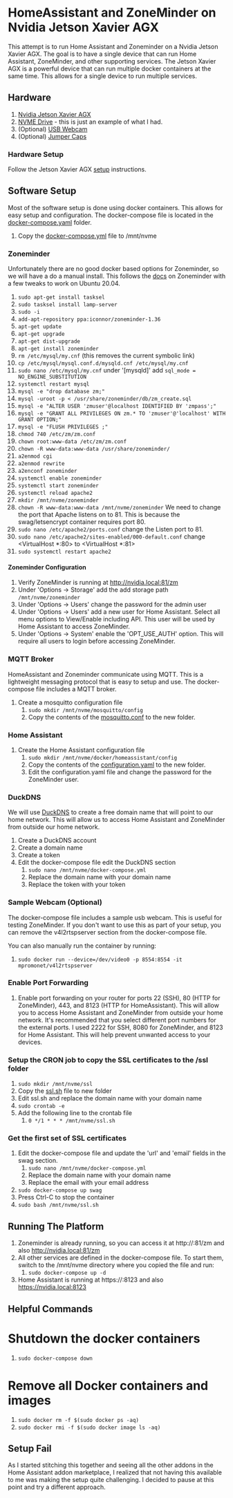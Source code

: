 # HomeAssistant and ZoneMinder on Nvidia Jetson Xavier AGX

This attempt is to run Home Assistant and Zoneminder on a Nvidia Jetson Xavier AGX.  The goal is to have a single device that can run Home Assistant, ZoneMinder, and other supporting services.  The Jetson Xavier AGX is a powerful device that can run multiple docker containers at the same time.  This allows for a single device to run multiple services.

## Hardware
1. [Nvidia Jetson Xavier AGX](https://developer.nvidia.com/embedded/jetson-agx-xavier-developer-kit)
1. [NVME Drive](https://www.amazon.com/gp/product/B08GL575DB/ref=ppx_yo_dt_b_search_asin_title?ie=UTF8&th=1) - this is just an example of what I had.
1. (Optional) [USB Webcam](https://www.amazon.com/WEDOKING-Microphone-Streaming-Computer-Portable/dp/B08HZ5GNF9) 
1. (Optional) [Jumper Caps](https://www.amazon.com/dp/B077957RN7?psc=1&ref=ppx_yo2ov_dt_b_product_details)

### Hardware Setup

Follow the Jetson Xavier AGX [setup](/Nvidia%20Jetson%20Xavier%20AGX/Nvidia%20Jetson%20Xavier%20AGX.md) instructions.

## Software Setup

Most of the software setup is done using docker containers.  This allows for easy setup and configuration.  The docker-compose file is located in the [docker-compose.yaml](/docker-compose.yml) folder.

1. Copy the [docker-compose.yml](/docker-compose.yml) file to /mnt/nvme

### Zoneminder

Unfortunately there are no good docker based options for Zoneminder, so we will have a do a manual install.  This follows the [docs](https://zoneminder.readthedocs.io/en/stable/installationguide/ubuntu.html#easy-way-ubuntu-18-04-bionic) on Zoneminder with a few tweaks to work on Ubuntu 20.04.

1. `sudo apt-get install tasksel`
1. `sudo tasksel install lamp-server`
1. `sudo -i`
1. `add-apt-repository ppa:iconnor/zoneminder-1.36`
1. `apt-get update`
1. `apt-get upgrade`
1. `apt-get dist-upgrade`
1. `apt-get install zoneminder`
1. `rm /etc/mysql/my.cnf`  (this removes the current symbolic link)
1. `cp /etc/mysql/mysql.conf.d/mysqld.cnf /etc/mysql/my.cnf`
1. `sudo nano /etc/mysql/my.cnf`
    under '[mysqld]' add `sql_mode = NO_ENGINE_SUBSTITUTION`
1. `systemctl restart mysql`
1.  `mysql -e "drop database zm;"`
1.  `mysql -uroot -p < /usr/share/zoneminder/db/zm_create.sql`
1.  `mysql -e "ALTER USER 'zmuser'@localhost IDENTIFIED BY 'zmpass';"`
1.  `mysql -e "GRANT ALL PRIVILEGES ON zm.* TO 'zmuser'@'localhost' WITH GRANT OPTION;"`
1.  `mysql -e "FLUSH PRIVILEGES ;"`
1.  `chmod 740 /etc/zm/zm.conf`
1.  `chown root:www-data /etc/zm/zm.conf`
1.  `chown -R www-data:www-data /usr/share/zoneminder/`
1.  `a2enmod cgi`
1.  `a2enmod rewrite`
1.  `a2enconf zoneminder`
1.  `systemctl enable zoneminder`
1.  `systemctl start zoneminder`
1.  `systemctl reload apache2`
1.  `mkdir /mnt/nvme/zoneminder`
1.  `chown -R www-data:www-data /mnt/nvme/zoneminder`
We need to change the port that Apache listens on to 81.  This is because the swag/letsencrypt container requires port 80.
1.  `sudo nano /etc/apache2/ports.conf`
    change the Listen port to 81.
1. `sudo nano /etc/apache2/sites-enabled/000-default.conf`
    change <VirtualHost *:80> to <VirtualHost *:81>
1. `sudo systemctl restart apache2`

#### Zoneminder Configuration
1.  Verify ZoneMinder is running at http://nvidia.local:81/zm
1.  Under 'Options -> Storage' add the add storage path `/mnt/nvme/zoneminder`
1.  Under 'Options -> Users' change the password for the admin user
1.  Under 'Options -> Users' add a new user for Home Assistant.  Select all menu options to View/Enable including API.  This user will be used by Home Assistant to access ZoneMinder.
1.  Under 'Options -> System' enable the 'OPT_USE_AUTH' option.  This will require all users to login before accessing ZoneMinder.

### MQTT Broker

HomeAssistant and Zoneminder communicate using MQTT.  This is a lightweight messaging protocol that is easy to setup and use.  The docker-compose file includes a MQTT broker.

1. Create a mosquitto configuration file
    1. `sudo mkdir /mnt/nvme/mosquitto/config`
    1. Copy the contents of the [mosquitto.conf](/mnt/nvme/mosquitto/config/mosquitto.conf) to the new folder.

### Home Assistant

1. Create the Home Assistant configuration file
    1. `sudo mkdir /mnt/nvme/docker/homeassistant/config`
    1. Copy the contents of the [configuration.yaml](/mnt/nvme/homeassistant/configuration.yaml) to the new folder.
    1. Edit the configuration.yaml file and change the password for the ZoneMinder user.

### DuckDNS

We will use [DuckDNS](https://www.duckdns.org/) to create a free domain name that will point to our home network.  This will allow us to access Home Assistant and ZoneMinder from outside our home network.

1. Create a DuckDNS account
1. Create a domain name
1. Create a token
1. Edit the docker-compose file edit the DuckDNS section
    1. `sudo nano /mnt/nvme/docker-compose.yml`
    1. Replace the domain name with your domain name
    1. Replace the token with your token
    
### Sample Webcam (Optional)

The docker-compose file includes a sample usb webcam.  This is useful for testing ZoneMinder.  If you don't want to use this as part of your setup, you can remove the v4l2rtspserver section from the docker-compose file.

You can also manually run the container by running:
1. `sudo docker run --device=/dev/video0 -p 8554:8554 -it mpromonet/v4l2rtspserver`

### Enable Port Forwarding

1. Enable port forwarding on your router for ports 22 (SSH), 80 (HTTP for ZoneMinder), 443, and 8123 (HTTP for HomeAssistant).  This will allow you to access Home Assistant and ZoneMinder from outside your home network.  It's recommended that you select different port numbers for the external ports.  I used 2222 for SSH, 8080 for ZoneMinder, and 8123 for Home Assistant.  This will help prevent unwanted access to your devices.

### Setup the CRON job to copy the SSL certificates to the /ssl folder

1. `sudo mkdir /mnt/nvme/ssl`
1. Copy the [ssl.sh](/mnt/nvme/ssl.sh) file to new folder
1. Edit ssl.sh and replace the domain name with your domain name
1. `sudo crontab -e`
1. Add the following line to the crontab file
    1. `0 */1 * * * /mnt/nvme/ssl.sh`

### Get the first set of SSL certificates

1. Edit the docker-compose file and update the 'url' and 'email' fields in the swag section.
    1. `sudo nano /mnt/nvme/docker-compose.yml`
    1. Replace the domain name with your domain name
    1. Replace the email with your email address
1. `sudo docker-compose up swag`
1. Press Ctrl-C to stop the container
1. `sudo bash /mnt/nvme/ssl.sh`


## Running The Platform

1. Zoneminder is already running, so you can access it at http://<your duckdns domain>:81/zm and also http://nvidia.local:81/zm
1. All other services are defined in the docker-compose file.  To start them, switch to the /mnt/nvme directory where you copied the file and run:
    1. `sudo docker-compose up -d`
1. Home Assistant is running at https://<your duckdns domain>:8123 and also https://nvidia.local:8123

## Helpful Commands

# Shutdown the docker containers

1. `sudo docker-compose down`

# Remove all Docker containers and images

1. `sudo docker rm -f $(sudo docker ps -aq) `
1. `sudo docker rmi -f $(sudo docker image ls -aq)`

## Setup Fail

As I started stitching this together and seeing all the other addons in the Home Assistant addon marketplace, I realized that not having this available to me was making the setup quite challenging.  I decided to pause at this point and try a different approach.
